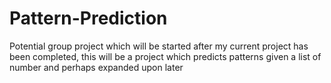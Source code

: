 # Pattern-Prediction
Potential group project which will be started after my current project has been completed, this will be a project which predicts patterns given a list of number and perhaps expanded upon later
